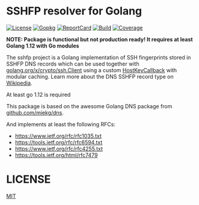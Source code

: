 # SSHFP resolver for Golang

[![License][License-Image]][License-Url]
[![Gopkg][Gopkg-Image]][Gopkg-Url]
[![ReportCard][ReportCard-Image]][ReportCard-Url]
[![Build][Build-Status-Image]][Build-Status-Url]
[![Coverage][Coverage-Image]][Coverage-Url]

**NOTE: Package is functional but not production ready! It requires at least Golang 1.12 with Go modules**

The sshfp project is a Golang implementation of SSH fingerprints stored in SSHFP DNS records which can be used together
with [golang.org/x/crypto/ssh.Client](https://godoc.org/golang.org/x/crypto/ssh#Client) using a custom
[HostKeyCallback](https://godoc.org/github.com/xor-gate/sshfp#Resolver.HostKeyCallback) with modular caching. Learn more about the DNS SSHFP record type on [Wikipedia](https://en.wikipedia.org/wiki/SSHFP_record). 

At least go 1.12 is required

This package is based on the awesome Golang DNS package from [github.com/miekg/dns](https://github.com/miekg/dns).

And implements at least the following RFCs:

* https://www.ietf.org/rfc/rfc1035.txt
* https://tools.ietf.org/rfc/rfc6594.txt
* https://www.ietf.org/rfc/rfc4255.txt
* https://tools.ietf.org/html/rfc7479

# LICENSE

[MIT](LICENSE)

[License-Url]: http://opensource.org/licenses/MIT
[License-Image]: https://img.shields.io/npm/l/express.svg
[Stability-Status-Image]: http://badges.github.io/stability-badges/dist/experimental.svg
[Build-Status-Url]: http://travis-ci.org/xor-gate/sshfp
[Build-Status-Image]: https://travis-ci.org/xor-gate/sshfp.svg?branch=develop
[Gopkg-Url]: https://pkg.go.dev/github.com/xor-gate/sshfp?tab=doc
[Gopkg-Image]: https://img.shields.io/badge/gopkg-documentation-blue
[ReportCard-Url]: http://goreportcard.com/report/xor-gate/sshfp
[ReportCard-Image]: https://goreportcard.com/badge/github.com/xor-gate/sshfp
[Coverage-Url]: https://codecov.io/gh/xor-gate/sshfp 
[Coverage-image]: https://codecov.io/gh/xor-gate/sshfp/branch/develop/graph/badge.svg 
